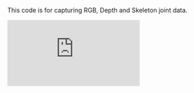 This code is for capturing RGB, Depth and Skeleton joint data.

![How_it_works.pdf](https://github.com/BristolVisualPFT/3D_Data_Acquisition_Registration_Using_Kinects/files/489895/How_it_works.pdf)
